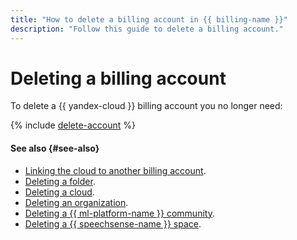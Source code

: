 ```yaml
---
title: "How to delete a billing account in {{ billing-name }}"
description: "Follow this guide to delete a billing account."
---
```


# Deleting a billing account



To delete a {{ yandex-cloud }} billing account you no longer need:

{% include [delete-account](../../_includes/billing/delete-account.md) %}

#### See also {#see-also}

* [Linking the cloud to another billing account](pin-cloud.md).
* [Deleting a folder](../../resource-manager/operations/folder/delete.md).
* [Deleting a cloud](../../resource-manager/operations/cloud/delete.md).
* [Deleting an organization](../../organization/operations/delete-org.md).
* [Deleting a {{ ml-platform-name }} community](../../datasphere/operations/community/delete.md).
* [Deleting a {{ speechsense-name }} space](../../speechsense/operations/space/delete.md).

